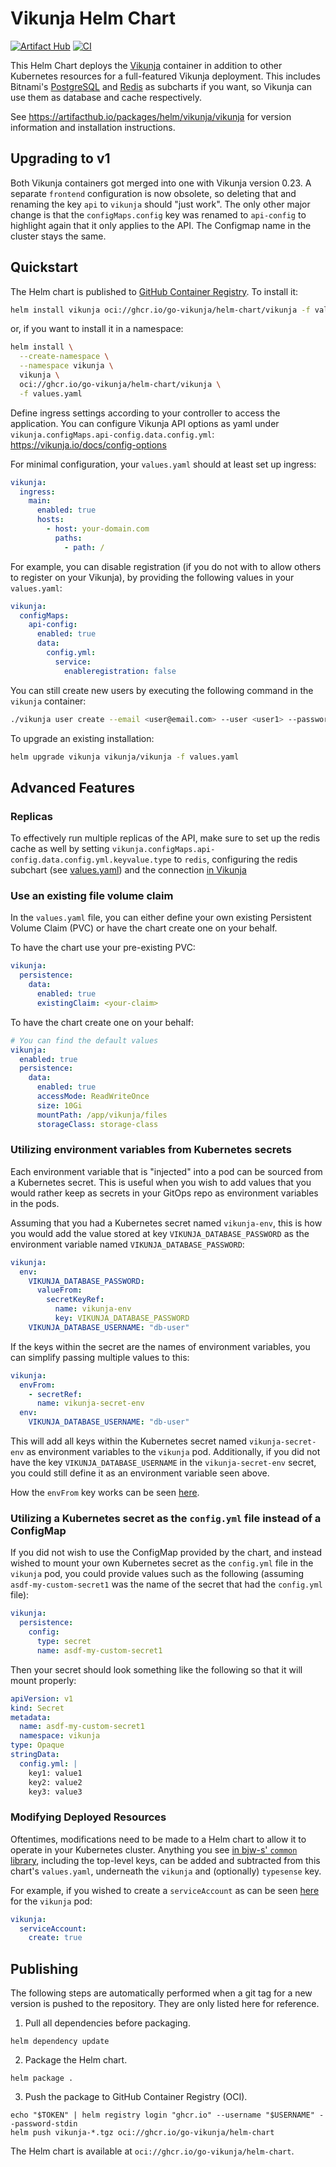 # Vikunja Helm Chart

[![Artifact Hub](https://img.shields.io/endpoint?url=https://artifacthub.io/badge/repository/vikunja)](https://artifacthub.io/packages/search?repo=vikunja)
[![CI](https://github.com/go-vikunja/helm-chart/actions/workflows/ci.yml/badge.svg)](https://github.com/go-vikunja/helm-chart/actions/workflows/ci.yml)

This Helm Chart deploys the [Vikunja](https://hub.docker.com/r/vikunja/vikunja) container
in addition to other Kubernetes resources for a full-featured Vikunja deployment.
This includes Bitnami's [PostgreSQL](https://github.com/bitnami/charts/tree/main/bitnami/postgresql) 
and [Redis](https://github.com/bitnami/charts/tree/main/bitnami/redis) as subcharts if you want,
so Vikunja can use them as database and cache respectively.

See https://artifacthub.io/packages/helm/vikunja/vikunja 
for version information and installation instructions.

## Upgrading to v1

Both Vikunja containers got merged into one with Vikunja version 0.23.
A separate `frontend` configuration is now obsolete,
so deleting that and renaming the key `api` to `vikunja`
should "just work".
The only other major change is that the `configMaps.config` key was renamed to `api-config` 
to highlight again that it only applies to the API.
The Configmap name in the cluster stays the same.

## Quickstart

The Helm chart is published to [GitHub Container Registry](https://github.com/go-vikunja/helm-chart/pkgs/container/helm-chart%2Fvikunja). To install it:


```bash
helm install vikunja oci://ghcr.io/go-vikunja/helm-chart/vikunja -f values.yaml
```

or, if you want to install it in a namespace:

```bash
helm install \
  --create-namespace \
  --namespace vikunja \
  vikunja \
  oci://ghcr.io/go-vikunja/helm-chart/vikunja \
  -f values.yaml
```

Define ingress settings according to your controller to access the application.
You can configure Vikunja API options as yaml under `vikunja.configMaps.api-config.data.config.yml`:
https://vikunja.io/docs/config-options

For minimal configuration, your `values.yaml` should at least set up ingress:

```yaml
vikunja:
  ingress:
    main:
      enabled: true
      hosts:
        - host: your-domain.com
          paths:
            - path: /
```

For example, you can disable registration (if you do not with to allow others to register on your Vikunja),
by providing the following values in your `values.yaml`:

```yaml
vikunja:
  configMaps:
    api-config:
      enabled: true
      data:
        config.yml:
          service:
            enableregistration: false
```

You can still create new users by executing the following command in the `vikunja` container:

```bash
./vikunja user create --email <user@email.com> --user <user1> --password <password123>
```

To upgrade an existing installation:

```bash
helm upgrade vikunja vikunja/vikunja -f values.yaml
```

## Advanced Features

### Replicas

To effectively run multiple replicas of the API, 
make sure to set up the redis cache as well
by setting `vikunja.configMaps.api-config.data.config.yml.keyvalue.type` to `redis`,
configuring the redis subchart (see [values.yaml](./values.yaml#L119))
and the connection [in Vikunja](https://vikunja.io/docs/config-options/#redis)

### Use an existing file volume claim

In the `values.yaml` file, you can either define your own existing Persistent Volume Claim (PVC) 
or have the chart create one on your behalf.

To have the chart use your pre-existing PVC:

```yaml
vikunja:
  persistence:
    data:
      enabled: true
      existingClaim: <your-claim>
```

To have the chart create one on your behalf:

```yaml
# You can find the default values 
vikunja:
  enabled: true
  persistence:
    data:
      enabled: true
      accessMode: ReadWriteOnce
      size: 10Gi
      mountPath: /app/vikunja/files
      storageClass: storage-class
```

### Utilizing environment variables from Kubernetes secrets

Each environment variable that is "injected" into a pod can be sourced from a Kubernetes secret.
This is useful when you wish to add values that you would rather keep as secrets in your GitOps repo
as environment variables in the pods.

Assuming that you had a Kubernetes secret named `vikunja-env`, 
this is how you would add the value stored at key `VIKUNJA_DATABASE_PASSWORD` as the environment variable named `VIKUNJA_DATABASE_PASSWORD`:

```yaml
vikunja:
  env:
    VIKUNJA_DATABASE_PASSWORD:
      valueFrom:
        secretKeyRef:
          name: vikunja-env
          key: VIKUNJA_DATABASE_PASSWORD
    VIKUNJA_DATABASE_USERNAME: "db-user"
```

If the keys within the secret are the names of environment variables,
you can simplify passing multiple values to this:

```yaml
vikunja:
  envFrom:
    - secretRef:
      name: vikunja-secret-env
  env:
    VIKUNJA_DATABASE_USERNAME: "db-user"
```

This will add all keys within the Kubernetes secret named `vikunja-secret-env` as environment variables to the `vikunja` pod. Additionally, if you did not have the key `VIKUNJA_DATABASE_USERNAME` in the `vikunja-secret-env` secret, you could still define it as an environment variable seen above.

How the `envFrom` key works can be seen [here](https://github.com/bjw-s/helm-charts/blob/a081de53024d8328d1ae9ff7e4f6bc500b0f3a29/charts/library/common/values.yaml#L155).

### Utilizing a Kubernetes secret as the `config.yml` file instead of a ConfigMap

If you did not wish to use the ConfigMap provided by the chart, and instead wished to mount your own Kubernetes secret as the `config.yml` file in the `vikunja` pod, you could provide values such as the following (assuming `asdf-my-custom-secret1` was the name of the secret that had the `config.yml` file):

```yaml
vikunja:
  persistence:
    config:
      type: secret
      name: asdf-my-custom-secret1
```

Then your secret should look something like the following so that it will mount properly:

```yaml
apiVersion: v1
kind: Secret
metadata:
  name: asdf-my-custom-secret1
  namespace: vikunja
type: Opaque
stringData:
  config.yml: |
    key1: value1
    key2: value2
    key3: value3
```

### Modifying Deployed Resources

Oftentimes, modifications need to be made to a Helm chart to allow it to operate in your Kubernetes cluster.
Anything you see [in bjw-s' `common` library](https://github.com/bjw-s/helm-charts/blob/a081de53024d8328d1ae9ff7e4f6bc500b0f3a29/charts/library/common/values.yaml),
including the top-level keys, can be added and subtracted from this chart's `values.yaml`, 
underneath the `vikunja` and (optionally) `typesense` key.

For example, if you wished to create a `serviceAccount` as can be seen [here](https://github.com/bjw-s/helm-charts/blob/a081de53024d8328d1ae9ff7e4f6bc500b0f3a29/charts/library/common/values.yaml#L85-L87) for the `vikunja` pod:

```yaml
vikunja:
  serviceAccount: 
    create: true
```

## Publishing

The following steps are automatically performed when a git tag for a new version is pushed to the repository.
They are only listed here for reference.

1. Pull all dependencies before packaging.

  ```shell
  helm dependency update
  ```

2. Package the Helm chart.

  ```shell
  helm package .
  ```

3. Push the package to GitHub Container Registry (OCI).

  ```shell
  echo "$TOKEN" | helm registry login "ghcr.io" --username "$USERNAME" --password-stdin
  helm push vikunja-*.tgz oci://ghcr.io/go-vikunja/helm-chart
  ```

The Helm chart is available at `oci://ghcr.io/go-vikunja/helm-chart`.
